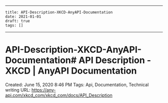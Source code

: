 
---
    title: API-Description-XKCD-AnyAPI-Documentation
    date: 2021-01-01    
    draft: true
    tags: []
---
# API-Description-XKCD-AnyAPI-Documentation# API Description - XKCD | AnyAPI Documentation
Created: June 15, 2020 8:46 PM
Tags: Api, Documentation, Technical writing
URL: https://any-api.com/xkcd_com/xkcd_com/docs/API_Description
